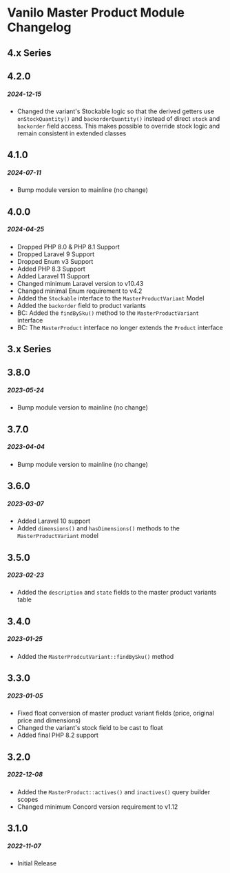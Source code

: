 # Vanilo Master Product Module Changelog

## 4.x Series

## 4.2.0
##### 2024-12-15

- Changed the variant's Stockable logic so that the derived getters use `onStockQuantity()` and `backorderQuantity()`
  instead of direct `stock` and `backorder` field access. This makes possible to override stock logic and remain consistent
  in extended classes 

## 4.1.0
##### 2024-07-11

- Bump module version to mainline (no change)

## 4.0.0
##### 2024-04-25

- Dropped PHP 8.0 & PHP 8.1 Support
- Dropped Laravel 9 Support
- Dropped Enum v3 Support
- Added PHP 8.3 Support
- Added Laravel 11 Support
- Changed minimum Laravel version to v10.43
- Changed minimal Enum requirement to v4.2
- Added the `Stockable` interface to the `MasterProductVariant` Model
- Added the `backorder` field to product variants
- BC: Added the `findBySku()` method to the `MasterProductVariant` interface
- BC: The `MasterProduct` interface no longer extends the `Product` interface


## 3.x Series

## 3.8.0
##### 2023-05-24

- Bump module version to mainline (no change)

## 3.7.0
##### 2023-04-04

- Bump module version to mainline (no change)

## 3.6.0
##### 2023-03-07

- Added Laravel 10 support
- Added `dimensions()` and `hasDimensions()` methods to the `MasterProductVariant` model

## 3.5.0
##### 2023-02-23

- Added the `description` and `state` fields to the master product variants table

## 3.4.0
##### 2023-01-25

- Added the `MasterProdcutVariant::findBySku()` method

## 3.3.0
##### 2023-01-05

- Fixed float conversion of master product variant fields (price, original price and dimensions)
- Changed the variant's stock field to be cast to float
- Added final PHP 8.2 support

## 3.2.0
##### 2022-12-08

- Added the `MasterProduct::actives()` and `inactives()` query builder scopes
- Changed minimum Concord version requirement to v1.12

## 3.1.0
##### 2022-11-07

- Initial Release
